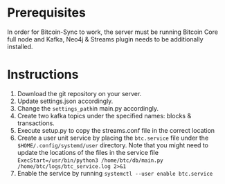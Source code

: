 # Prerequisites
In order for Bitcoin-Sync to work, the server must be running Bitcoin Core full node and Kafka, Neo4j & Streams plugin needs to be additionally installed.

# Instructions 
1. Download the git repository on your server. 
2. Update settings.json accordingly.
3. Change the `settings_path`in main.py accordingly.
4. Create two kafka topics under the specified names: blocks & transactions. 
5. Execute setup.py to copy the streams.conf file in the correct location 
6. Create a user unit service by placing the `btc.service` file under the `$HOME/.config/systemd/user` directory. Note that you might need to update the locations of the files in the service file `ExecStart=/usr/bin/python3 /home/btc/db/main.py /home/btc/logs/btc_service.log 2>&1`
7. Enable the service by running `systemctl --user enable btc.service`
